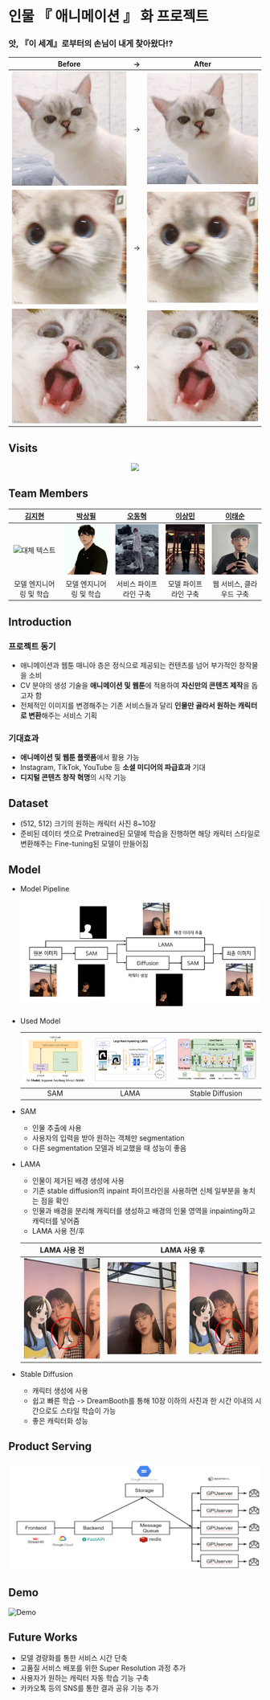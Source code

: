# 인물 『 애니메이션 』 화 프로젝트 

### 앗, 『이 세계』로부터의 손님이 내게 찾아왔다!?

<center>

| Before | → | After |
|--------|---|-------|
| ![Before](./src/cat1.jpg) | → | ![After](./src/cat1.jpg) |
| ![Before](./src/cat2.jpg) | → | ![After](./src/cat2.jpg) |
| ![Before](./src/cat3.jpg) | → | ![After](./src/cat3.jpg) |

</center>

## Visits

<p align="center">
  <a href="https://count.getloli.com/"><img src="https://count.getloli.com/get/@Boostcamp5-CV-16-최『AI』?theme=rule34"/></a>
</p>

## Team Members

|                                                                           [김지현](https://github.com/codehyunn)                                                                           |                                                                           [박상필](https://github.com/SangphilPark)                                                                           |                                                                           [오동혁](https://github.com/97DongHyeokOH)                                                                           |                                                                           [이상민](https://github.com/dldltkdals)                                                                           |                                                                           [이태순](https://github.com/LTSGOD)                                                                           |
| :--------------------------------------------------------------------------------------------------------------------------------------------------------: | :--------------------------------------------------------------------------------------------------------------------------------------------------------: | :--------------------------------------------------------------------------------------------------------------------------------------------------------: | :--------------------------------------------------------------------------------------------------------------------------------------------------------: | :--------------------------------------------------------------------------------------------------------------------------------------------------------: |
| <img src="https://encrypted-tbn0.gstatic.com/images?q=tbn:ANd9GcQrscwx3lsb0twVlYNjri57vfLQ2R_c6ABDmA&usqp=CAU" alt="대체 텍스트" width="100" height="100"> | <img src="./src/T5082.jpg" alt="대체 텍스트" width="100" height="100"> | <img src="./src/T5124.jpg" alt="대체 텍스트" width="100" height="100"> | <img src="./src/T5141.png" alt="대체 텍스트" width="100" height="100"> | <img src="./src/T5165.jpg" alt="대체 텍스트" width="100" height="100"> |
| 모델 엔지니어링 및 학습  | 모델 엔지니어링 및 학습  | 서비스 파이프라인 구축 | 모델 파이프라인 구축 | 웹 서비스, 클라우드 구축 |

## Introduction

### 프로젝트 동기
- 애니메이션과 웹툰 매니아 층은 정식으로 제공되는 컨텐츠를 넘어 부가적인 창작물을 소비
- CV 분야의 생성 기술을 **애니메이션 및 웹툰**에 적용하여 **자신만의 콘텐츠 제작**을 돕고자 함
- 전체적인 이미지를 변경해주는 기존 서비스들과 달리 **인물만 골라서 원하는 캐릭터로 변환**해주는 서비스 기획

### 기대효과
- **애니메이션 및 웹툰 플랫폼**에서 활용 가능
- Instagram, TikTok, YouTube 등 **소셜 미디어의 파급효과** 기대
- **디지털 콘텐츠 창작 혁명**의 시작 기능

## Dataset
- (512, 512) 크기의 원하는 캐릭터 사진 8~10장
- 준비된 데이터 셋으로 Pretrained된 모델에 학습을 진행하면 해당 캐릭터 스타일로 변환해주는 Fine-tuning된 모델이 만들어짐

## Model
- Model Pipeline

    ![모델 파이프라인](./src/Model_Pipeline.png)

- Used Model

    | ![Segmentation Model](./src/SAM.png) | ![Inpainting Model](./src/LAMA.png) | ![Stable Diffusion](./src/Stable%20diffusion.png) |
    |:--------------------------:|:--------------------------:|:--------------------------:|
    |       SAM                |       LAMA                |       Stable Diffusion                |

- SAM 
    - 인물 추출에 사용
    - 사용자의 입력을 받아 원하는 객체만 segmentation
    - 다른 segmentation 모델과 비교했을 때 성능이 좋음

- LAMA 
    - 인물이 제거된 배경 생성에 사용
    - 기존 stable diffusion의 inpaint 파이프라인을 사용하면 신체 일부분을 놓치는 점을 확인
    - 인물과 배경을 분리해 캐릭터를 생성하고 배경의 인물 영역을 inpainting하고 캐릭터를 넣어줌 
    - LAMA 사용 전/후

    <center>

    | LAMA 사용 전 | LAMA 사용 후 |
    |--------------|--------------|
    | ![사용 전](./src/before_lama.png) | ![사용 후](./src/after_lama.png) |

    </center>


- Stable Diffusion
    - 캐릭터 생성에 사용
    - 쉽고 빠른 학습 -> DreamBooth를 통해 10장 이하의 사진과 한 시간 이내의 시간으로도 스타일 학습이 가능
    - 좋은 캐릭터화 성능


## Product Serving
![Product Serving](./src/Service%20Pipeline.png)

## Demo

![Demo](https://github.com/boostcampaitech5/level3_cv_finalproject-cv-16/assets/64296314/baa60c7a-605f-463f-b1fe-dd782670242f)

## Future Works
- 모델 경량화를 통한 서비스 시간 단축
- 고품질 서비스 배포를 위한 Super Resolution 과정 추가
- 사용자가 원하는 캐릭터 자동 학습 기능 구축
- 카카오톡 등의 SNS를 통한 결과 공유 기능 추가